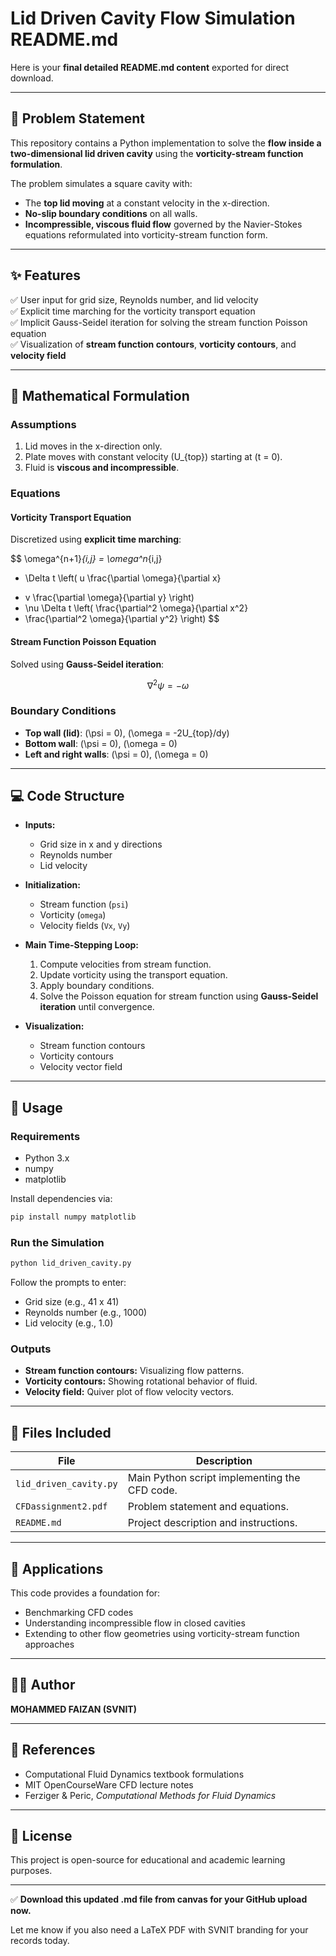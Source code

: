 # Lid Driven Cavity Flow Simulation README.md

Here is your **final detailed README.md content** exported for direct download.

---

## 📌 Problem Statement

This repository contains a Python implementation to solve the **flow inside a two-dimensional lid driven cavity** using the **vorticity-stream function formulation**.

The problem simulates a square cavity with:

- The **top lid moving** at a constant velocity in the x-direction.
- **No-slip boundary conditions** on all walls.
- **Incompressible, viscous fluid flow** governed by the Navier-Stokes equations reformulated into vorticity-stream function form.

---

## ✨ Features

✅ User input for grid size, Reynolds number, and lid velocity\
✅ Explicit time marching for the vorticity transport equation\
✅ Implicit Gauss-Seidel iteration for solving the stream function Poisson equation\
✅ Visualization of **stream function contours**, **vorticity contours**, and **velocity field**

---

## 🧮 Mathematical Formulation

### **Assumptions**

1. Lid moves in the x-direction only.
2. Plate moves with constant velocity \(U_{top}\) starting at \(t = 0\).
3. Fluid is **viscous and incompressible**.

### **Equations**

#### **Vorticity Transport Equation**

Discretized using **explicit time marching**:

$$
\omega^{n+1}_{i,j} = \omega^n_{i,j}
- \Delta t \left( u \frac{\partial \omega}{\partial x}
+ v \frac{\partial \omega}{\partial y} \right)
+ \nu \Delta t \left( \frac{\partial^2 \omega}{\partial x^2}
+ \frac{\partial^2 \omega}{\partial y^2} \right)
$$

#### **Stream Function Poisson Equation**

Solved using **Gauss-Seidel iteration**:

$$
\nabla^2 \psi = -\omega
$$

### **Boundary Conditions**

- **Top wall (lid)**: \(\psi = 0\), \(\omega = -2U_{top}/dy\)
- **Bottom wall**: \(\psi = 0\), \(\omega = 0\)
- **Left and right walls**: \(\psi = 0\), \(\omega = 0\)

---

## 💻 Code Structure

- **Inputs:**

  - Grid size in x and y directions
  - Reynolds number
  - Lid velocity

- **Initialization:**

  - Stream function (`psi`)
  - Vorticity (`omega`)
  - Velocity fields (`Vx`, `Vy`)

- **Main Time-Stepping Loop:**

  1. Compute velocities from stream function.
  2. Update vorticity using the transport equation.
  3. Apply boundary conditions.
  4. Solve the Poisson equation for stream function using **Gauss-Seidel iteration** until convergence.

- **Visualization:**

  - Stream function contours
  - Vorticity contours
  - Velocity vector field

---

## 📝 Usage

### **Requirements**

- Python 3.x
- numpy
- matplotlib

Install dependencies via:

```bash
pip install numpy matplotlib
```

### **Run the Simulation**

```bash
python lid_driven_cavity.py
```

Follow the prompts to enter:

- Grid size (e.g., 41 x 41)
- Reynolds number (e.g., 1000)
- Lid velocity (e.g., 1.0)

### **Outputs**

- **Stream function contours:** Visualizing flow patterns.
- **Vorticity contours:** Showing rotational behavior of fluid.
- **Velocity field:** Quiver plot of flow velocity vectors.

---

## 📂 Files Included

| File                   | Description                                   |
| ---------------------- | --------------------------------------------- |
| `lid_driven_cavity.py` | Main Python script implementing the CFD code. |
| `CFDassignment2.pdf`   | Problem statement and equations.              |
| `README.md`            | Project description and instructions.         |

---

## 🎯 Applications

This code provides a foundation for:

- Benchmarking CFD codes
- Understanding incompressible flow in closed cavities
- Extending to other flow geometries using vorticity-stream function approaches

---

## 👨‍💻 Author

**MOHAMMED FAIZAN (SVNIT)**

---

## 🔗 References

- Computational Fluid Dynamics textbook formulations
- MIT OpenCourseWare CFD lecture notes
- Ferziger & Peric, *Computational Methods for Fluid Dynamics*

---

## 📝 License

This project is open-source for educational and academic learning purposes.

---

✅ **Download this updated .md file from canvas for your GitHub upload now.**

Let me know if you also need a LaTeX PDF with SVNIT branding for your records today.

